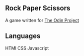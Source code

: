 ## Rock Paper Scissors
A game written for <a href="https://www.theodinproject.com/courses/web-development-101/lessons/rock-paper-scissors">The Odin Project</a>

## Languages
HTMl
CSS
Javascript

